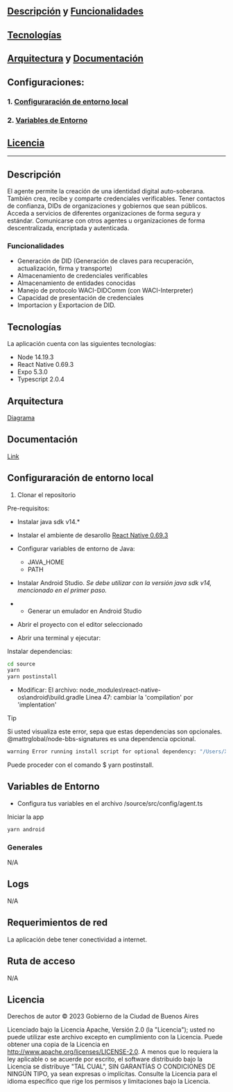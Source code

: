 ## [Descripción](https://github.com/gcba/agente-mobile?tab=readme-ov-file#descripci%C3%B3n) y [Funcionalidades](https://github.com/gcba/agente-mobile?tab=readme-ov-file#descripci%C3%B3n)
## [Tecnologías](https://github.com/gcba/agente-mobile?tab=readme-ov-file#tecnolog%C3%ADas)
## [Arquitectura](https://docs.quarkid.org/Arquitectura/) y [Documentación](https://docs.quarkid.org/Arquitectura/componentes/)
## Configuraciones:
### 1. [Configuraración de entorno local](https://github.com/gcba/agente-mobile?tab=readme-ov-file#configuraraci%C3%B3n-de-entorno-local)
### 2. [Variables de Entorno](https://github.com/gcba/agente-mobile?tab=readme-ov-file#variables-de-entorno)
## [Licencia](https://github.com/gcba/agente-mobile?tab=readme-ov-file#licencia)





-------------------------------------------------------------------------

## Descripción

El agente permite la creación de una identidad digital auto-soberana. 
También crea, recibe y comparte credenciales verificables.
Tener contactos de confianza, DIDs de organizaciones y gobiernos que sean públicos. Acceda a servicios de diferentes organizaciones de forma segura y estándar. Comunicarse con otros agentes u organizaciones de forma descentralizada, encriptada y autenticada.
### Funcionalidades

- Generación de DID (Generación de claves para recuperación, actualización, firma y transporte)
- Almacenamiento de credenciales verificables
- Almacenamiento de entidades conocidas
- Manejo de protocolo WACI-DIDComm (con WACI-Interpreter)
- Capacidad de presentación de credenciales
- Importacion y Exportacion de DID.

## Tecnologías

La aplicación cuenta con las siguientes tecnologías:

- Node 14.19.3
- React Native 0.69.3
- Expo 5.3.0
- Typescript 2.0.4
  
## Arquitectura
[Diagrama](https://docs.quarkid.org/Arquitectura/)

## Documentación
[Link](https://docs.quarkid.org/Arquitectura/componentes/)

## Configuraración de entorno local

1. Clonar el repositorio

Pre-requisitos:
- Instalar java sdk v14.*
- Instalar el ambiente de desarollo [React Native 0.69.3](https://reactnative.dev/docs/environment-setup)
- Configurar variables de entorno de Java:
    - JAVA_HOME
    - PATH

- Instalar Android Studio. *Se debe utilizar con la versión java sdk v14, mencionado en el primer paso.*
- - Generar un emulador en Android Studio
- Abrir el proyecto con el editor seleccionado
- Abrir una terminal y ejecutar:

Instalar dependencias:

```bash
cd source
yarn 
yarn postinstall
```

- Modificar:
El archivo: node_modules\react-native-os\android\build.gradle 
Linea 47: cambiar la 'compilation' por 'implentation'

> [!TIP]
> Si usted visualiza este error, sepa que estas dependencias son opcionales. @mattrglobal/node-bbs-signatures es una dependencia opcional. 
> ```bash
> warning Error running install script for optional dependency: "/Users/X/Desktop/projects/quark2/agente-mobile/source/node_modules/@extrimian/vc-verifier/node_modules/@mattrglobal/node-bbs-signatures: Command failed.
> ```
> Puede proceder con el comando $ yarn postinstall.


## Variables de Entorno

- Configura tus variables en el archivo /source/src/config/agent.ts

Iniciar la app

```bash
yarn android
```

### Generales

N/A

## Logs

N/A

## Requerimientos de red
La aplicación debe tener conectividad a internet. 

## Ruta de acceso

N/A 

## Licencia
Derechos de autor © 2023 Gobierno de la Ciudad de Buenos Aires

Licenciado bajo la Licencia Apache, Versión 2.0 (la "Licencia");
usted no puede utilizar este archivo excepto en cumplimiento con la Licencia.
Puede obtener una copia de la Licencia en
http://www.apache.org/licenses/LICENSE-2.0.
A menos que lo requiera la ley aplicable o se acuerde por escrito, el software
distribuido bajo la Licencia se distribuye "TAL CUAL",
SIN GARANTÍAS O CONDICIONES DE NINGÚN TIPO, ya sean expresas o implícitas.
Consulte la Licencia para el idioma específico que rige los permisos y
limitaciones bajo la Licencia.
